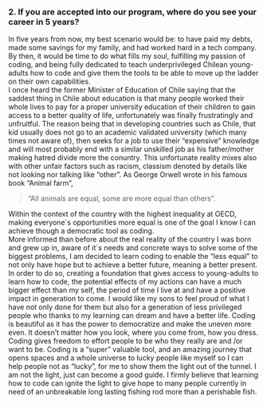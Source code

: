 ### 2. If you are accepted into our program, where do you see your career in 5 years?
In five years from now, my best scenario would be: to have paid my debts, made some savings for my family, and had worked hard in a tech company. By then, it would be time to do what fills my soul, fulfilling my passion of coding, and being fully dedicated to teach underprivileged Chilean young-adults how to code and give them the tools to be able to move up the ladder on their own capabilities.  
I once heard the former Minister of Education of Chile saying that the saddest thing in Chile about education is that many people worked their whole lives to pay for a proper university education of their children to gain access to a better quality of life, unfortunately was finally frustratingly and unfruitful. The reason being that in developing countries such as Chile, that kid usually does not go to an academic validated university (which many times not aware of), then seeks for a job to use their “expensive” knowledge and will most probably end with a similar unskilled job as his father/mother making hatred divide more the conuntry. This unfortunate reality mixes also with other unfair factors such as racism, classism denoted by details like not looking nor talking like “other”. As George Orwell wrote in his famous book “Animal farm”,
>“All animals are equal, some are more equal than others”.

Within the context of the country with the highest inequality at OECD, making everyone´s opportunities more equal is one of the goal I know I can achieve though a democratic tool as coding.  
More informed than before about the real reality of the country I was born and grew up in, aware of it´s needs and concrete ways to solve some of the biggest problems, I am decided to learn coding to enable the “less equal” to not only have hope but to achieve a better future, meaning a better present. In order to do so, creating a foundation that gives access to young-adults to learn how to code, the potential effects of my actions can have a much bigger effect than my self, the period of time I live at and have a positive impact in generation to come. I would like my sons to feel proud of what I have not only done for them but also for a generation of less privileged people who thanks to my learning can dream and have a better life.
Coding is beautiful as it has the power to democratize and make the uneven more even. It doesn’t matter how you look, where you come from, how you dress. Coding gives freedom to effort people to be who they really are and /or want to be. Coding is a “super” valuable tool, and an amazing journey that opens spaces and a whole universe to lucky people like myself so I can help people not as “lucky”, for me to show them the light out of the tunnel. I am not the light, just can become a good guide. I firmly believe that learning how to code can ignite the light to give hope to many people currently in need of an unbreakable long lasting fishing rod more than a perishable fish. 

